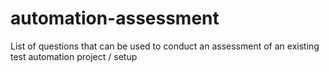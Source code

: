 # automation-assessment
List of questions that can be used to conduct an assessment of an existing test automation project / setup
